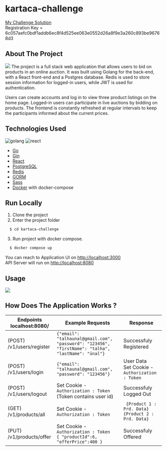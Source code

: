 # kartaca-challenge

[My Challenge Solution](./challenge_solution.js)<br>
Registration Key = 6c057aefc0bdf1addb6ec8f4d525ee063e0552d26a8f9e3a260c893be96768d3

## About The Project

![](https://i.imgur.com/27rEuH9.png)
The project is a full stack web application that allows users to bid on products in an online auction. It was built using Golang for the back-end, with a React front-end and a Postgres database. Redis is used to store session information for logged-in users, while JWT is used for authentication.

Users can create accounts and log in to view three product listings on the home page. Logged-in users can participate in live auctions by bidding on products. The frontend is constantly refreshed at regular intervals to keep the participants informed about the current prices.

## Technologies Used

![golang](https://badges.aleen42.com/src/golang.svg) ![react](https://badges.aleen42.com/src/react.svg)

- [Go](https://go.dev/)
- [Gin](https://github.com/gin-gonic/gin)
- [React](https://react.dev/)
- [PostgreSQL](https://www.postgresql.org/)
- [Redis](https://redis.io/)
- [GORM](https://gorm.io/)
- [Sass](https://sass-lang.com/)
- [Docker](https://www.docker.com/) with docker-compose

## Run Locally

1. Clone the project
2. Enter the project folder

```bash
  $ cd kartaca-challenge
```

3. Run project with docker compose.

```bash
  $ docker compose up
```

You can reach to Application UI on [http://localhost:3000](http://localhost:3000)<br>
API Server will run on [http://localhost:8080](http://localhost:8080)

## Usage

![](https://i.imgur.com/r6xJn8B.gif)

## How Does The Application Works ?

| Endpoints localhost:8080/ | Example Requests                                                                                   | Response                                                 |
| ------------------------- | -------------------------------------------------------------------------------------------------- | -------------------------------------------------------- |
| (POST) /v1/users/register | `{"email": "talhaunal@gmail.com", "password": "123456", "firstName": "talha", "lastName": "ünal"}` | Successfuly Registered                                   |
| (POST) /v1/users/login    | `{"email": "talhaunal@gmail.com", "password": "123456"}     `                                      | User Data <br> Set Cookie - <br> `Authorization : Token` |
| (POST) /v1/users/logout   | Set Cookie - ` Authorization : Token` (Token contains user id)                                     | Successfuly Logged Out                                   |
| (GET) /v1/products/all    | Set Cookie - ` Authorization : Token`                                                              | ` {Product 1 : Prd. Data}` `{Product 2 : Prd. Data} `    |
| (PUT) /v1/products/offer  | Set Cookie - `Authorization : Token` <br> `{ "productId":6, "offerPrice":400 }  `                  | Successfuly Offered                                      |
